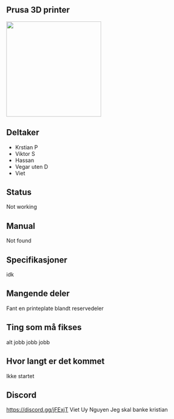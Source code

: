 ## Prusa 3D printer
<img src="https://i.imgur.com/nememGS.jpg" width="250">


## Deltaker
- Krstian P
- Viktor S
- Hassan
- Vegar uten D
- Viet


## Status
Not working
## Manual
Not found
## Specifikasjoner
idk
## Mangende deler
Fant en printeplate blandt reservedeler

## Ting som må fikses
alt jobb jobb jobb

## Hvor langt er det kommet
Ikke startet

## Discord
https://discord.gg/jFExjT
Viet Uy Nguyen Jeg skal banke kristian
